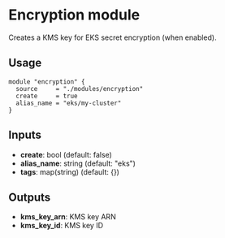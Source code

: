 # Encryption module

Creates a KMS key for EKS secret encryption (when enabled).

## Usage

```hcl
module "encryption" {
  source     = "./modules/encryption"
  create     = true
  alias_name = "eks/my-cluster"
}
```

## Inputs

- **create**: bool (default: false)
- **alias_name**: string (default: "eks")
- **tags**: map(string) (default: {})

## Outputs

- **kms_key_arn**: KMS key ARN
- **kms_key_id**: KMS key ID
